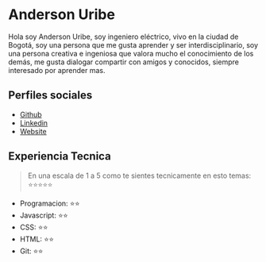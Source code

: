 # Anderson Uribe

Hola soy Anderson Uribe, soy ingeniero eléctrico, vivo en la ciudad de Bogotá, soy una persona que me gusta aprender y ser interdisciplinario, soy una persona creativa e ingeniosa que valora mucho el conocimiento de los demás, me gusta dialogar compartir con amigos y conocidos, siempre interesado por aprender mas.

## Perfiles sociales

- [Github](https://github.com/45061)
- [Linkedin](www.linkedin.com/in/anderson-uribe-0a073939)
- [Website](https://gogole.com/)

## Experiencia Tecnica
> En una escala de 1 a 5 como te sientes tecnicamente en esto temas:  ⭐️⭐️⭐️⭐️⭐️

- Programacion: ⭐️⭐️
- Javascript: ⭐️⭐️
- CSS: ⭐️⭐️
- HTML: ⭐️⭐️
- Git: ⭐️⭐️
